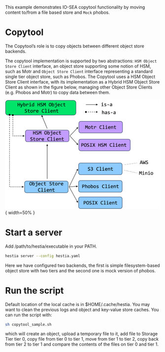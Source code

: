This example demonstrates IO-SEA copytool functionality by moving content to/from a file based store and `Mock` phobos.

# Copytool

The Copytool’s role is to copy objects between different object store backends. 

The copytool implementation is supported by two abstractions: `HSM Object Store Client` interface, an object store supporting some notion of HSM, such as Motr and `Object Store Client` interface representing a standard single tier object store, such as Phobos.
The Copytool uses a HSM Object Store Client interface, with its implementation as a
Hybrid HSM Object Store Client as shown in the figure below, managing other Object Store Clients (e.g. Phobos and Motr) to copy data between them.

![image](CopytoolDesign.png){ width=50% }

# Start a server

Add /path/to/hestia/executable in your PATH. 

```sh
hestia server --config hestia.yaml
```
Here we have configured two backends, the first is simple filesystem-based object store with two tiers and the second one is mock version of phobos. 

# Run the script

Default location of the local cache is in $HOME/.cache/hestia. You may want to clean the previous logs and object and key-value store caches.
You can run the script with:

```sh
sh copytool_sample.sh
```
which will create an object, upload a temporary file to it, add file to Storage Tier tier 0, copy file from tier 0 to tier 1, move from tier 1 to tier 2, copy back from tier 2 to tier 1 and compare the contents of the files on tier 0 and tier 1. 
